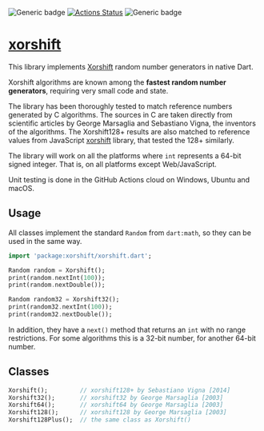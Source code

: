 ![Generic badge](https://img.shields.io/badge/status-draft-red.svg)
[![Actions Status](https://github.com/rtmigo/xorshift/workflows/unittest/badge.svg?branch=master)](https://github.com/rtmigo/xorshift/actions)
![Generic badge](https://img.shields.io/badge/tested_on-Windows_|_MacOS_|_Ubuntu-blue.svg)

# [xorshift](https://github.com/rtmigo/xorshift)

This library implements [Xorshift](https://en.wikipedia.org/wiki/Xorshift) random number generators in native Dart.


Xorshift algorithms are known among the **fastest random number generators**, requiring very small code
and state.

The library has been thoroughly tested to match reference numbers generated by C algorithms. The
sources in C are taken directly from scientific articles by George Marsaglia and Sebastiano Vigna,
the inventors of the algorithms. The Xorshift128+ results are also matched to reference values from
JavaScript [xorshift](https://github.com/AndreasMadsen/xorshift) library, that tested the 128+ similarly.

The library will work on all the platforms where `int` represents a 64-bit signed integer.
That is, on all platforms except Web/JavaScript.

Unit testing is done in the GitHub Actions cloud on Windows, Ubuntu and macOS.

## Usage

All classes implement the standard `Random` from `dart:math`, so they can be used in the same way. 

``` dart
import 'package:xorshift/xorshift.dart';

Random random = Xorshift();
print(random.nextInt(100));
print(random.nextDouble());

Random random32 = Xorshift32();
print(random32.nextInt(100));
print(random32.nextDouble());
```

In addition, they have a `next()` method that returns an `int` with no range restrictions. For some algorithms this is a 32-bit number, for another 64-bit number.

## Classes

``` dart 
Xorshift();         // xorshift128+ by Sebastiano Vigna [2014] 
Xorshift32();       // xorshift32 by George Marsaglia [2003] 
Xorshift64();       // xorshift64 by George Marsaglia [2003]
Xorshift128();      // xorshift128 by George Marsaglia [2003]
Xorshift128Plus();  // the same class as Xorshift()
```

